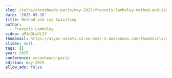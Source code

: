 ```yaml
---
slug: /talks/cocoaheads-paris/may-2025/francois-lamboley-method-and-isa-swizzling
date: '2025-05-20'
title: Method and isa Swizzling
author:
  - François Lamboley
video: uM1qDLaVL2Y
thumbnail: https://async-assets.s3.eu-west-3.amazonaws.com/thumbnails/uM1qDLaVL2Y.jpg
slides: null
tags: []
year: 2025
conference: cocoaheads-paris
edition: may-2025
allow_ads: false
---
```

